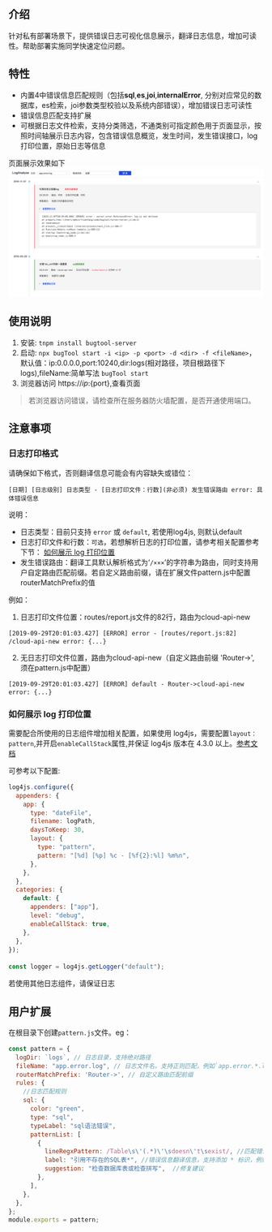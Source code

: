 ## 介绍

针对私有部署场景下，提供错误日志可视化信息展示，翻译日志信息，增加可读性。帮助部署实施同学快速定位问题。

## 特性

- 内置4中错误信息匹配规则（包括**sql**,**es**,**joi**,**internalError**, 分别对应常见的数据库，es检索，joi参数类型校验以及系统内部错误），增加错误日志可读性
- 错误信息匹配支持扩展
- 可根据日志文件检索，支持分类筛选，不通类别可指定颜色用于页面显示，按照时间轴展示日志内容，包含错误信息概览，发生时间，发生错误接口，log打印位置，原始日志等信息

页面展示效果如下
![image](./assets/example.png)

## 使用说明

1. 安装: `tnpm install bugtool-server`
2. 启动: `npx bugTool start -i <ip> -p <port> -d <dir> -f <fileName>`，
默认值：ip:0.0.0.0,port:10240,dir:logs(相对路径，项目根路径下logs),fileName:简单写法 `bugTool start` 
3. 浏览器访问 https://${ip}:${port},查看页面

> 若浏览器访问错误，请检查所在服务器防火墙配置，是否开通使用端口。

## 注意事项

### 日志打印格式
请确保如下格式，否则翻译信息可能会有内容缺失或错位：
```
[日期] [日志级别] 日志类型 - [日志打印文件：行数](非必须) 发生错误路由 error: 具体错误信息
```
说明：
- 日志类型：目前只支持 `error` 或 `default`, 若使用log4js, 则默认default
- 日志打印文件和行数：`可选`，若想解析日志的打印位置，请参考相关配置参考下节： [如何展示 log 打印位置](#jump)
- 发生错误路由：翻译工具默认解析格式为‘`/×××`’的字符串为路由，同时支持用户自定路由匹配前缀。若自定义路由前缀，请在扩展文件pattern.js中配置routerMatchPrefix的值

例如：

1. 日志打印文件位置：routes/report.js文件的82行，路由为cloud-api-new
```
[2019-09-29T20:01:03.427] [ERROR] error - [routes/report.js:82] /cloud-api-new error: {...}  
```
2. 无日志打印文件位置，路由为cloud-api-new（自定义路由前缀 'Router->', 须在pattern.js中配置）
```
[2019-09-29T20:01:03.427] [ERROR] default - Router->cloud-api-new error: {...} 
```


### <span id="jump">如何展示 log 打印位置</span>

需要配合所使用的日志组件增加相关配置，如果使用 log4js，需要配置`layout：pattern`,并开启`enableCallStack`属性,并保证 log4js 版本在 4.3.0 以上。[参考文档](https://github.com/log4js-node/log4js-node/blob/master/docs/layouts.md#pattern)

可参考以下配置:

```js
log4js.configure({
  appenders: {
    app: {
      type: "dateFile",
      filename: logPath,
      daysToKeep: 30,
      layout: {
        type: "pattern",
        pattern: "[%d] [%p] %c - [%f{2}:%l] %m%n",
      },
    },
  },
  categories: {
    default: {
      appenders: ["app"],
      level: "debug",
      enableCallStack: true,
    },
  },
});

const logger = log4js.getLogger("default");
```
若使用其他日志组件，请保证日志
## 用户扩展

在根目录下创建`pattern.js`文件。eg：

```js
const pattern = {
  logDir: `logs`, // 日志目录，支持绝对路径
  fileName: "app.error.log", // 日志文件名，支持正则匹配，例如`app.error.*.log`
  routerMatchPrefix: 'Router->', // 自定义路由匹配前缀
  rules: {
    //日志匹配规则
    sql: {
      color: "green",
      type: "sql",
      typeLabel: "sql语法错误",
      patternList: [
        {
          lineRegxPattern: /Table\s\'(.*)\'\sdoesn\'t\sexist/, //匹配错误信息正则表达式
          label: "引用不存在的SQL表*", //错误信息翻译信息，支持添加 * 标识，例如 Table user doesn't exist。可翻译为引用不存在的SQL表user
          suggestion: "检查数据库表或检查拼写",  //修复建议
        },
      ],
    },
  },
};
module.exports = pattern;
```
